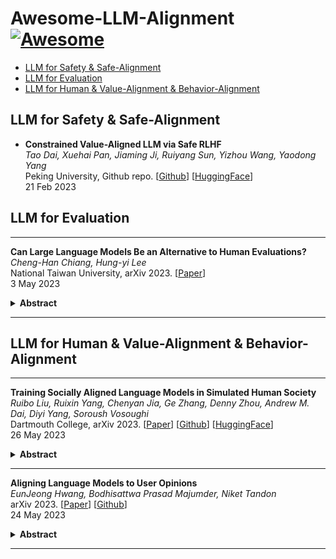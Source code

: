 # Awesome-LLM-Alignment [![Awesome](https://cdn.rawgit.com/sindresorhus/awesome/d7305f38d29fed78fa85652e3a63e154dd8e8829/media/badge.svg)](https://github.com/sindresorhus/awesome)

- [LLM for Safety \& Safe-Alignment](#llm-for-safety--safe-alignment)
- [LLM for Evaluation](#llm-for-evaluation)
- [LLM for Human \& Value-Alignment \& Behavior-Alignment](#llm-for-human--value-alignment--behavior-alignment)

## LLM for Safety & Safe-Alignment
- **Constrained Value-Aligned LLM via Safe RLHF** \
*Tao Dai, Xuehai Pan, Jiaming Ji, Ruiyang Sun, Yizhou Wang, Yaodong Yang* \
Peking University, Github repo. [[Github](https://github.com/PKU-Alignment/safe-rlhf)] [[HuggingFace](https://huggingface.co/datasets/PKU-Alignment/PKU-SafeRLHF-10K)] \
21 Feb 2023

## LLM for Evaluation
---
**Can Large Language Models Be an Alternative to Human Evaluations?** \
*Cheng-Han Chiang, Hung-yi Lee*\
National Taiwan University, arXiv 2023. [[Paper](https://arxiv.org/abs/2305.01937)] \
3 May 2023
<details>
<summary><b>Abstract</b></summary>
Human evaluation is indispensable and inevitable for assessing the quality of texts generated by machine learning models or written by humans. However, human evaluation is very difficult to reproduce and its quality is notoriously unstable, hindering fair comparisons among different natural language processing (NLP) models and algorithms. Recently, large language models (LLMs) have demonstrated exceptional performance on unseen tasks when only the task instructions are provided. In this paper, we explore if such an ability of the LLMs can be used as an alternative to human evaluation. We present the LLMs with the exact same instructions, samples to be evaluated, and questions used to conduct human evaluation, and then ask the LLMs to generate responses to those questions; we dub this LLM evaluation. We use human evaluation and LLM evaluation to evaluate the texts in two NLP tasks: open-ended story generation and adversarial attacks. We show that the result of LLM evaluation is consistent with the results obtained by expert human evaluation: the texts rated higher by human experts are also rated higher by the LLMs. We also find that the results of LLM evaluation are stable over different formatting of the task instructions and the sampling algorithm used to generate the answer. We are the first to show the potential of using LLMs to assess the quality of texts and discuss the limitations and ethical considerations of LLM evaluation.
</details>

---
<!-- ## LLM for Application -->

## LLM for Human & Value-Alignment & Behavior-Alignment

---
**Training Socially Aligned Language Models in Simulated Human Society** \
*Ruibo Liu, Ruixin Yang, Chenyan Jia, Ge Zhang, Denny Zhou, Andrew M. Dai, Diyi Yang, Soroush Vosoughi*\
Dartmouth College, arXiv 2023. [[Paper](https://arxiv.org/abs/2305.16960)] [[Github](https://github.com/agi-templar/Stable-Alignment)] [[HuggingFace](https://huggingface.co/papers/2305.16960)] \
26 May 2023
<details>
<summary><b>Abstract</b></summary>
Social alignment in AI systems aims to ensure that these models behave according to established societal values. However, unlike humans, who derive consensus on value judgments through social interaction, current language models (LMs) are trained to rigidly replicate their training corpus in isolation, leading to subpar generalization in unfamiliar scenarios and vulnerability to adversarial attacks. This work presents a novel training paradigm that permits LMs to learn from simulated social interactions. In comparison to existing methodologies, our approach is considerably more scalable and efficient, demonstrating superior performance in alignment benchmarks and human evaluations. This paradigm shift in the training of LMs brings us a step closer to developing AI systems that can robustly and accurately reflect societal norms and values.
</details>

---
**Aligning Language Models to User Opinions** \
*EunJeong Hwang, Bodhisattwa Prasad Majumder, Niket Tandon*\
arXiv 2023. [[Paper](https://arxiv.org/abs/2305.14929)] [[Github](https://github.com/eujhwang/personalized-llms)] \
24 May 2023
<details>
<summary><b>Abstract</b></summary>
An important aspect of developing LLMs that interact with humans is to align models' behavior to their users. It is possible to prompt an LLM into behaving as a certain persona, especially a user group or ideological persona the model captured during its pertaining stage. But, how to best align an LLM with a specific user and not a demographic or ideological group remains an open question. Mining public opinion surveys (by Pew Research), we find that the opinions of a user and their demographics and ideologies are not mutual predictors. We use this insight to align LLMs by modeling both user opinions as well as user demographics and ideology, achieving up to 7 points accuracy gains in predicting public opinions from survey questions across a broad set of topics. In addition to the typical approach of prompting LLMs with demographics and ideology, we discover that utilizing the most relevant past opinions from individual users enables the model to predict user opinions more accurately.
</details>

---
